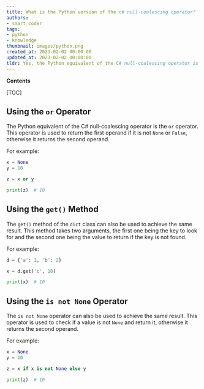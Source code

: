 ```yaml
---
title: What is the Python version of the c# null-coalescing operator?
authors:
- smart_coder
tags:
- python
- knowledge
thumbnail: images/python.png
created_at: 2023-02-02 00:00:00
updated_at: 2023-02-02 00:00:00
tldr: Yes, the Python equivalent of the C# null-coalescing operator is the `or` operator.
---
```


**Contents**

[TOC]

## Using the `or` Operator
The Python equivalent of the C# null-coalescing operator is the `or` operator. This operator is used to return the first operand if it is not `None` or `False`, otherwise it returns the second operand. 

For example:
```python
x = None
y = 10

z = x or y

print(z)  # 10
```

## Using the `get()` Method
The `get()` method of the `dict` class can also be used to achieve the same result. This method takes two arguments, the first one being the key to look for and the second one being the value to return if the key is not found. 

For example:
```python
d = {'a': 1, 'b': 2}

x = d.get('c', 10)

print(x)  # 10
```

## Using the `is not None` Operator
The `is not None` operator can also be used to achieve the same result. This operator is used to check if a value is not `None` and return it, otherwise it returns the second operand. 

For example:
```python
x = None
y = 10

z = x if x is not None else y

print(z)  # 10
```
